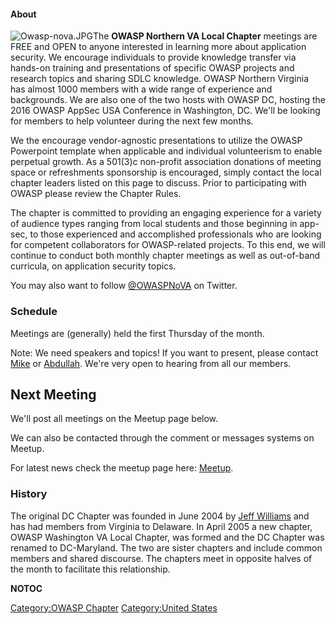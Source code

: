 #### About

![Owasp-nova.JPG](Owasp-nova.JPG "Owasp-nova.JPG")The **OWASP Northern
VA Local Chapter** meetings are FREE and OPEN to anyone interested in
learning more about application security. We encourage individuals to
provide knowledge transfer via hands-on training and presentations of
specific OWASP projects and research topics and sharing SDLC knowledge.
OWASP Northern Virginia has almost 1000 members with a wide range of
experience and backgrounds. We are also one of the two hosts with OWASP
DC, hosting the 2016 OWASP AppSec USA Conference in Washington, DC.
We'll be looking for members to help volunteer during the next few
months.

We the encourage vendor-agnostic presentations to utilize the OWASP
Powerpoint template when applicable and individual volunteerism to
enable perpetual growth. As a 501(3)c non-profit association donations
of meeting space or refreshments sponsorship is encouraged, simply
contact the local chapter leaders listed on this page to discuss. Prior
to participating with OWASP please review the Chapter Rules.

The chapter is committed to providing an engaging experience for a
variety of audience types ranging from local students and those
beginning in app-sec, to those experienced and accomplished
professionals who are looking for competent collaborators for
OWASP-related projects. To this end, we will continue to conduct both
monthly chapter meetings as well as out-of-band curricula, on
application security topics.

You may also want to follow [@OWASPNoVA](http://twitter.com/OWASPNoVA/)
on Twitter.

### Schedule

Meetings are (generally) held the first Thursday of the month.

Note: We need speakers and topics\! If you want to present, please
contact [Mike](mailto:michael.mccabe@owasp.org) or
[Abdullah](mailto:abdullah.munawar@owasp.org). We're very open to
hearing from all our members.

## Next Meeting

We'll post all meetings on the Meetup page below.

We can also be contacted through the comment or messages systems on
Meetup.

For latest news check the meetup page here:
[Meetup](http://www.meetup.com/OWASP-Northern-Virginia-Chapter/).

### History

The original DC Chapter was founded in June 2004 by [Jeff
Williams](mailto:jeff.williams@owasp.org) and has had members from
Virginia to Delaware. In April 2005 a new chapter, OWASP Washington VA
Local Chapter, was formed and the DC Chapter was renamed to DC-Maryland.
The two are sister chapters and include common members and shared
discourse. The chapters meet in opposite halves of the month to
facilitate this relationship.

__NOTOC__

[Category:OWASP Chapter](Category:OWASP_Chapter "wikilink")
[Category:United States](Category:United_States "wikilink")